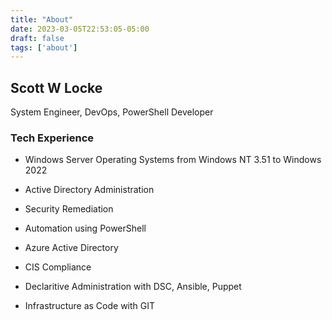 ```yaml
---
title: "About"
date: 2023-03-05T22:53:05-05:00
draft: false
tags: ['about']
---
```


## Scott W Locke

System Engineer, DevOps, PowerShell Developer

### Tech Experience

- Windows Server Operating Systems from Windows NT 3.51 to Windows 2022

- Active Directory Administration

- Security Remediation

- Automation using PowerShell

- Azure Active Directory

- CIS Compliance

- Declaritive Administration with DSC, Ansible, Puppet

- Infrastructure as Code with GIT
